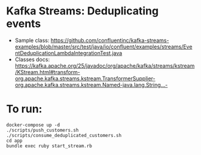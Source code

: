 # Kafka Streams: Deduplicating events
- Sample class: https://github.com/confluentinc/kafka-streams-examples/blob/master/src/test/java/io/confluent/examples/streams/EventDeduplicationLambdaIntegrationTest.java
- Classes docs: https://kafka.apache.org/25/javadoc/org/apache/kafka/streams/kstream/KStream.html#transform-org.apache.kafka.streams.kstream.TransformerSupplier-org.apache.kafka.streams.kstream.Named-java.lang.String...-

# To run:
```
docker-compose up -d
./scripts/push_customers.sh
./scripts/consume_deduplicated_customers.sh
cd app
bundle exec ruby start_stream.rb
```
